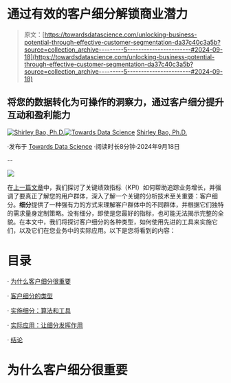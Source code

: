 # 通过有效的客户细分解锁商业潜力

> 原文：[https://towardsdatascience.com/unlocking-business-potential-through-effective-customer-segmentation-da37c40c3a5b?source=collection_archive---------5-----------------------#2024-09-18](https://towardsdatascience.com/unlocking-business-potential-through-effective-customer-segmentation-da37c40c3a5b?source=collection_archive---------5-----------------------#2024-09-18)

## 将您的数据转化为可操作的洞察力，通过客户细分提升互动和盈利能力

[](https://medium.com/@baoxinli?source=post_page---byline--da37c40c3a5b--------------------------------)[![Shirley Bao, Ph.D.](../Images/4582ea321345d0f6e2eecc194bab457f.png)](https://medium.com/@baoxinli?source=post_page---byline--da37c40c3a5b--------------------------------)[](https://towardsdatascience.com/?source=post_page---byline--da37c40c3a5b--------------------------------)[![Towards Data Science](../Images/a6ff2676ffcc0c7aad8aaf1d79379785.png)](https://towardsdatascience.com/?source=post_page---byline--da37c40c3a5b--------------------------------) [Shirley Bao, Ph.D.](https://medium.com/@baoxinli?source=post_page---byline--da37c40c3a5b--------------------------------)

·发布于 [Towards Data Science](https://towardsdatascience.com/?source=post_page---byline--da37c40c3a5b--------------------------------) ·阅读时长8分钟·2024年9月18日

--

![](../Images/1859675c9788cda8d0a71cdcd17e3ef6.png)

在[上一篇文章](https://medium.com/towards-data-science/is-your-user-base-growing-or-shrinking-300243ca47f5)中，我们探讨了关键绩效指标（KPI）如何帮助追踪业务增长，并强调了要真正了解您的用户群体，深入了解一个关键的分析技术至关重要：客户细分。**细分**提供了一种强有力的方式来理解客户群体中的不同群体，并根据它们独特的需求量身定制策略。没有细分，即使是您最好的指标，也可能无法揭示完整的全貌。在本文中，我们将探讨客户细分的各种类型，如何使用先进的工具来实施它们，以及它们在您业务中的实际应用。以下是您将看到的内容：

# 目录

· [为什么客户细分很重要](#dc03)

· [客户细分的类型](#da51)

· [实施细分：算法和工具](#7f90)

· [实际应用：让细分发挥作用](#029b)

· [结论](#e3a4)

# 为什么客户细分很重要
